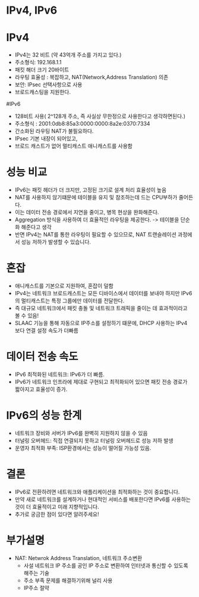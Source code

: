 # IPv4, IPv6

# IPv4
- IPv4는 32 비트 (약 43억개 주소를 가지고 있다.)
- 주소형식: 192.168.1.1
- 패킷 해더 크기 20바이트 
- 라우팅 효율성 : 복잡하고, NAT(Network,Address Translation) 의존
- 보안: IPsec 선택사항으로 사용 
- 브로드캐스팅을 지원한다.

#IPv6
- 128비트 사용( 2^128개 주소, 즉 사실상 무한정으로 사용한다고 생각하면된다.)
- 주소형식 : 	2001:0db8:85a3:0000:0000:8a2e:0370:7334
- 간소화된 라우팅 NAT가 불필요하다.
- IPsec 기본 내장이 되어있고, 
- 브로드 캐스트가 없어 멀티캐스트 애니캐스트를 사용함 

# 성능 비교
- IPv6는 패킷 헤더가 더 크지만, 고정된 크기로 설계 처리 효율성이 높음
- NAT를 사용하지 않기떄문에 테이블을 유지 및 참조하는데 드는 CPU부하가 줄어든다.
- 이는 데이터 전송 경로에서 지연을 줄이고, 병목 현상을 완화해준다. 
- Aggregation 방식을 사용하여 더 효율적인 라우팅을 제공한다. -> 테이블을 단순화 해준다고 생각
- 반면 IPv4는 NAT를 통한 라우팅이 필요할 수 있으므로, NAT 트랜슬레이션 과정에서 성능 저하가 발생할 수 있습니다.

# 혼잡 
- 애니캐스트를 기본으로 지원하여, 혼잡이 덜함 
- IPv4는 네트워크 브로드캐스트는 모든 디바이스에서 데이터를 보내야 하지만 IPv6의 멀티캐스트는 특정 그룹에만 데이터를 전달한다.
- 즉 대규모 네트워크에서 패킷 충돌 및 네트워크 트래픽을 줄이는 데 효과적이라고 볼 수 있음!
- SLAAC 기능을 통해 자동으로 IP주소를 설정하기 떄문에, DHCP 사용하는 IPv4 보다 연결 설정 속도가 더빠름 


# 데이터 전송 속도 
- IPv6 최적화된 네트워크: IPv6가 더 빠름. 
- IPv6가 네트워크 인프라에 제대로 구현되고 최적화되어 있으면 패킷 전송 경로가 짧아지고 효율성이 증가.


# IPv6의 성능 한계 
- 네트워크 장비와 서버가 IPv6를 완벽히 지원하지 않을 수 있음  
- 터널링 오버헤드: 직접 연결되지 못하고 터널링 오버헤드로 성능 저하 발생
- 운영자 최적화 부족: ISP환경에서는 성능이 떨어질 가능성 있음.


# 결론 
- IPv6로 전환하려면 네트워크와 애플리케이션을 최적화하는 것이 중요합니다. 
- 만약 새로 네트워크를 설계하거나 현대적인 서비스를 배포한다면 IPv6를 사용하는 것이 더 효율적이고 미래 지향적입니다. 
- 추가로 궁금한 점이 있다면 알려주세요!


# 부가설명 
- NAT: Netwrok Address Translation, 네트워크 주소변환 
  - 사설 네트워크 IP 주소를 공인 IP 주소로 변환하여 인터넷과 통신할 수 있도록 해주는 기술 
  - 주소 부족 문제를 해결하기위해 널리 사용
  - IP주소 절약 
